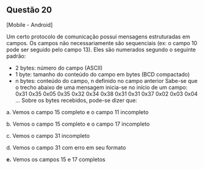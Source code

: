 

## Questão 20
[Mobile - Android]

Um certo protocolo de comunicação possui mensagens estruturadas em campos. Os campos não necessariamente são sequenciais (ex: o campo 10 pode ser seguido pelo campo 13). Eles são numerados segundo o seguinte padrão:
- 2 bytes: número do campo (ASCII)
- 1 byte: tamanho do conteúdo do campo em bytes (BCD compactado)
- n bytes: conteúdo do campo, n definido no campo anterior
Sabe-se que o trecho abaixo de uma mensagem inicia-se no início de um campo:
0x31 0x35 0x05 0x35 0x32 0x34 0x38 0x31 0x31 0x37 0x02 0x03 0x04 ...
Sobre os bytes recebidos, pode-se dizer que:

a. Vemos o campo 15 completo e o campo 11 incompleto

b. Vemos o campo 15 completo e o campo 17 incompleto

c. Vemos o campo 31 incompleto

d. Vemos o campo 31 com erro em seu formato

**e.** Vemos os campos 15 e 17 completos



